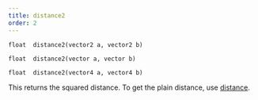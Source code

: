 ```yaml
---
title: distance2
order: 2
---
```

`float  distance2(vector2 a, vector2 b)`

`float  distance2(vector a, vector b)`

`float  distance2(vector4 a, vector4 b)`

This returns the squared distance. To get the plain distance, use [distance](distance.html "Returns the distance between two points.").
